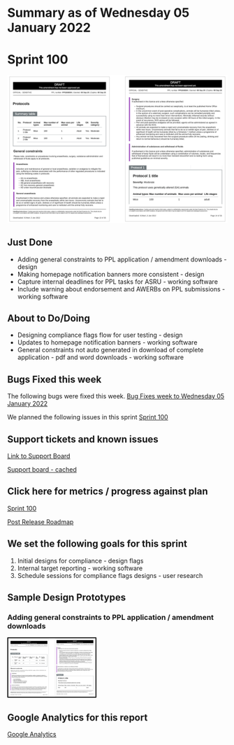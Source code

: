 # Summary as of Wednesday 05 January 2022 

# Sprint 100

<img src="graphs/proto1_05012022.png" alt="Clément BardotAzurfrog, CC BY-SA 4.0 <https://creativecommons.org/licenses/by-sa/4.0>, via Wikimedia Commons">
<br>

## Just Done
* Adding general constraints to PPL application / amendment downloads - design
* Making homepage notification banners more consistent - design
* Capture internal deadlines for PPL tasks for ASRU - working software
* Include warning about endorsement and AWERBs on PPL submissions - working software 

## About to Do/Doing
* Designing compliance flags flow for user testing - design
* Updates to homepage notification banners - working software
* General constraints not auto generated in download of complete application - pdf and word downloads - working software

## Bugs Fixed this week
The following bugs were fixed this week.
[Bug Fixes week to Wednesday 05 January 2022](graphs/bugs05012022.png)

We planned the following issues in this sprint 
[Sprint 100](graphs/sprint05012022.png)

## Support tickets and known issues
[Link to Support Board](https://collaboration.homeoffice.gov.uk/jira/secure/RapidBoard.jspa?rapidView=1717&selectedIssue=ASSB-253)

[Support board - cached](graphs/supportBoard05012022.png)

## Click here for metrics / progress against plan
[Sprint 100](graphs/progress05012022.png)

[Post Release Roadmap](graphs/roadmap05012022.png)

## We set the following goals for this sprint
1. Initial designs for compliance - design flags 
2. Internal target reporting - working software 
3. Schedule sessions for compliance flags designs - user research

## Sample Design Prototypes
### Adding general constraints to PPL application / amendment downloads
<a href="graphs/proto1_05012022.png"><img src="graphs/proto1_05012022.png" alt="HTML5 Icon" width="200" style="border:2px solid black"></a>
<br>


## Google Analytics for this report
[Google Analytics](graphs/GA05012022.png)

